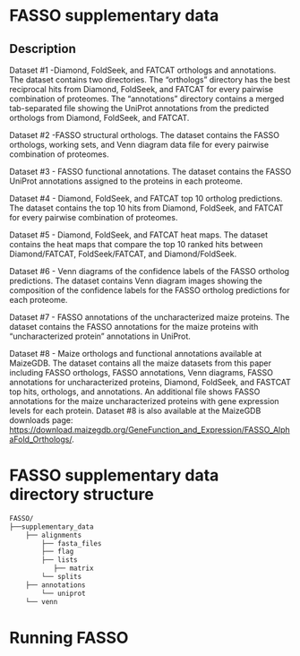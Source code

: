 # FASSO supplementary data

## Description 
Dataset #1 -Diamond, FoldSeek, and FATCAT orthologs and annotations. 
The dataset contains two directories. The “orthologs” directory has the best reciprocal hits from Diamond, FoldSeek, and FATCAT for every pairwise combination of proteomes. The “annotations” directory contains a merged tab-separated file showing the UniProt annotations from the predicted orthologs from Diamond, FoldSeek, and FATCAT.

Dataset #2 -FASSO structural orthologs.
The dataset contains the FASSO orthologs, working sets, and Venn diagram data file for every pairwise combination of proteomes.

Dataset #3 - FASSO functional annotations. 
The dataset contains the FASSO UniProt annotations assigned to the proteins in each proteome. 

Dataset #4 - Diamond, FoldSeek, and FATCAT top 10 ortholog predictions.
The dataset contains the top 10 hits from Diamond, FoldSeek, and FATCAT for every pairwise combination of proteomes.

Dataset #5 - Diamond, FoldSeek, and FATCAT heat maps.
The dataset contains the heat maps that compare the top 10 ranked hits between Diamond/FATCAT, FoldSeek/FATCAT, and Diamond/FoldSeek.

Dataset #6 - Venn diagrams of the confidence labels of the FASSO ortholog predictions. 
The dataset contains Venn diagram images showing the composition of the confidence labels for the FASSO ortholog predictions for each proteome.

Dataset #7 - FASSO annotations of the uncharacterized maize proteins.
The dataset contains the FASSO annotations for the maize proteins with “uncharacterized protein” annotations in UniProt. 

Dataset #8 - Maize orthologs and functional annotations available at MaizeGDB.
The dataset contains all the maize datasets from this paper including FASSO orthologs, FASSO annotations, Venn diagrams, FASSO annotations for uncharacterized proteins, Diamond, FoldSeek, and FASTCAT top hits, orthologs, and annotations. An additional file shows FASSO annotations for the maize uncharacterized proteins with gene expression levels for each protein. Dataset #8 is also available at the MaizeGDB downloads page: https://download.maizegdb.org/GeneFunction_and_Expression/FASSO_AlphaFold_Orthologs/. 


# FASSO supplementary data directory structure

```bash
FASSO/
├──supplementary_data
    ├── alignments
        ├── fasta_files
        ├── flag
        ├── lists
           ├── matrix
        └── splits
    ├── annotations
        └── uniprot
    └── venn
```

# Running FASSO
